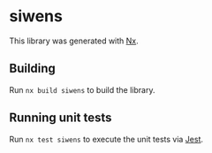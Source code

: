 # siwens

This library was generated with [Nx](https://nx.dev).

## Building

Run `nx build siwens` to build the library.

## Running unit tests

Run `nx test siwens` to execute the unit tests via [Jest](https://jestjs.io).
